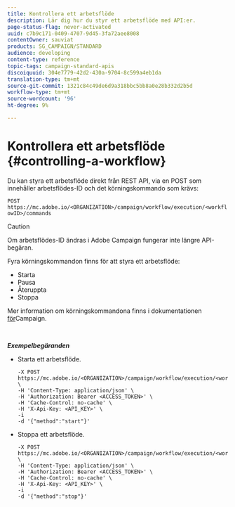 ```yaml
---
title: Kontrollera ett arbetsflöde
description: Lär dig hur du styr ett arbetsflöde med API:er.
page-status-flag: never-activated
uuid: c7b9c171-0409-4707-9d45-3fa72aee8008
contentOwner: sauviat
products: SG_CAMPAIGN/STANDARD
audience: developing
content-type: reference
topic-tags: campaign-standard-apis
discoiquuid: 304e7779-42d2-430a-9704-8c599a4eb1da
translation-type: tm+mt
source-git-commit: 1321c84c49de6d9a318bbc5bb8a0e28b332d2b5d
workflow-type: tm+mt
source-wordcount: '96'
ht-degree: 9%

---
```



# Kontrollera ett arbetsflöde {#controlling-a-workflow}

Du kan styra ett arbetsflöde direkt från REST API, via en POST som innehåller arbetsflödes-ID och det körningskommando som krävs:

`POST https://mc.adobe.io/<ORGANIZATION>/campaign/workflow/execution/<workflowID>/commands`

>[!CAUTION]
>
>Om arbetsflödes-ID ändras i Adobe Campaign fungerar inte längre API-begäran.

Fyra körningskommandon finns för att styra ett arbetsflöde:

* Starta
* Pausa
* Återuppta
* Stoppa

Mer information om körningskommandona finns i dokumentationen [för](https://docs.adobe.com/content/help/en/campaign-standard/using/managing-processes-and-data/executing-a-workflow/about-workflow-execution.html)Campaign.

<br/>

***Exempelbegäranden***

* Starta ett arbetsflöde.

   ```
   -X POST https://mc.adobe.io/<ORGANIZATION>/campaign/workflow/execution/<workflowID>/commands \
   -H 'Content-Type: application/json' \
   -H 'Authorization: Bearer <ACCESS_TOKEN>' \
   -H 'Cache-Control: no-cache' \
   -H 'X-Api-Key: <API_KEY>' \
   -i
   -d '{"method":"start"}'
   ```

   <!-- + réponse -->

* Stoppa ett arbetsflöde.

   ```
   -X POST https://mc.adobe.io/<ORGANIZATION>/campaign/workflow/execution/<workflowID>/commands \
   -H 'Content-Type: application/json' \
   -H 'Authorization: Bearer <ACCESS_TOKEN>' \
   -H 'Cache-Control: no-cache' \
   -H 'X-Api-Key: <API_KEY>' \
   -i
   -d '{"method":"stop"}'
   ```

   <!-- + réponse -->
